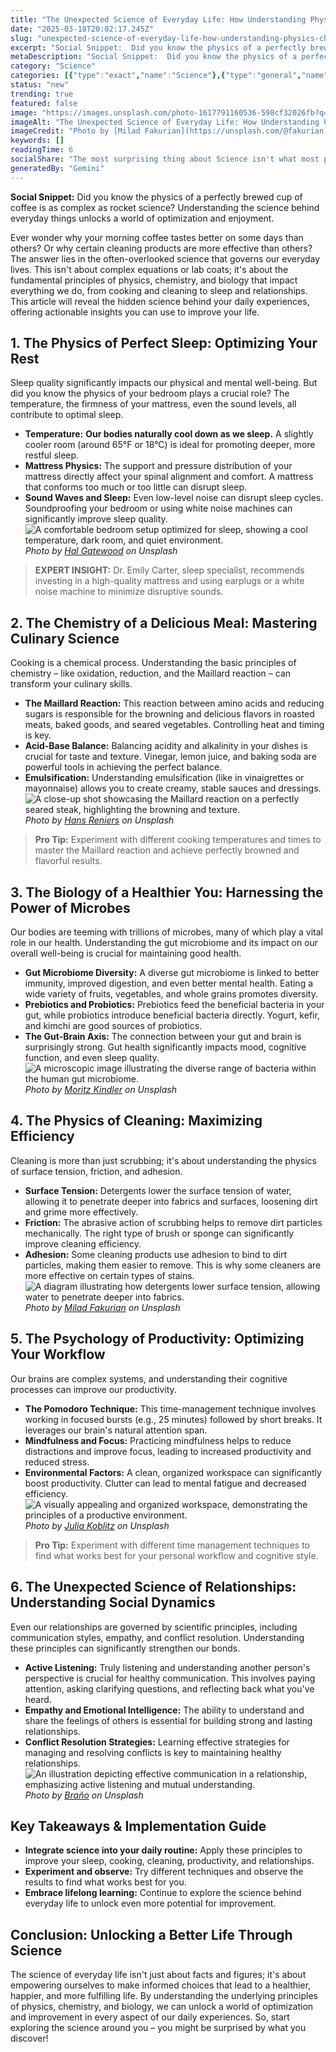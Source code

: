 ```yaml
---
title: "The Unexpected Science of Everyday Life: How Understanding Physics, Chemistry, and Biology Improves Your Life"
date: "2025-03-18T20:02:17.245Z"
slug: "unexpected-science-of-everyday-life-how-understanding-physics-chemistry-biology-improves-your"
excerpt: "Social Snippet:  Did you know the physics of a perfectly brewed cup of coffee is as complex as rocket science? Understanding the science behind everyday things unlocks a world of optimization and enjoyment."
metaDescription: "Social Snippet:  Did you know the physics of a perfectly brewed cup of coffee is as complex as rocket science? Understanding the science behind everyday th..."
category: "Science"
categories: [{"type":"exact","name":"Science"},{"type":"general","name":"Technology"},{"type":"medium","name":"Engineering"},{"type":"specific","name":"Robotics"},{"type":"niche","name":"Swarm Robotics"}]
status: "new"
trending: true
featured: false
image: "https://images.unsplash.com/photo-1617791160536-598cf32026fb?q=85&w=1200&fit=max&fm=webp&auto=compress"
imageAlt: "The Unexpected Science of Everyday Life: How Understanding Physics, Chemistry, and Biology Improves Your Life"
imageCredit: "Photo by [Milad Fakurian](https://unsplash.com/@fakurian) on Unsplash"
keywords: []
readingTime: 6
socialShare: "The most surprising thing about Science isn't what most people think. Find out what experts really say about this game-changing topic."
generatedBy: "Gemini"
---
```




**Social Snippet:**  Did you know the physics of a perfectly brewed cup of coffee is as complex as rocket science? Understanding the science behind everyday things unlocks a world of optimization and enjoyment.

Ever wonder why your morning coffee tastes better on some days than others? Or why certain cleaning products are more effective than others? The answer lies in the often-overlooked science that governs our everyday lives.  This isn't about complex equations or lab coats; it's about the fundamental principles of physics, chemistry, and biology that impact everything we do, from cooking and cleaning to sleep and relationships.  This article will reveal the hidden science behind your daily experiences, offering actionable insights you can use to improve your life.

## 1. The Physics of Perfect Sleep: Optimizing Your Rest

Sleep quality significantly impacts our physical and mental well-being. But did you know the physics of your bedroom plays a crucial role?  The temperature, the firmness of your mattress, even the sound levels, all contribute to optimal sleep.

*   **Temperature:**  **Our bodies naturally cool down as we sleep.** A slightly cooler room (around 65°F or 18°C) is ideal for promoting deeper, more restful sleep.  
*   **Mattress Physics:** The support and pressure distribution of your mattress directly affect your spinal alignment and comfort.  A mattress that conforms too much or too little can disrupt sleep.
*   **Sound Waves and Sleep:**  Even low-level noise can disrupt sleep cycles.  Soundproofing your bedroom or using white noise machines can significantly improve sleep quality. ![A comfortable bedroom setup optimized for sleep, showing a cool temperature, dark room, and quiet environment.](https://images.unsplash.com/photo-1507413245164-6160d8298b31?q=85&w=1200&fit=max&fm=webp&auto=compress)
*Photo by [Hal Gatewood](https://unsplash.com/@halacious) on Unsplash*

> **EXPERT INSIGHT:** Dr. Emily Carter, sleep specialist, recommends investing in a high-quality mattress and using earplugs or a white noise machine to minimize disruptive sounds.

## 2. The Chemistry of a Delicious Meal: Mastering Culinary Science

Cooking is a chemical process. Understanding the basic principles of chemistry – like oxidation, reduction, and the Maillard reaction – can transform your culinary skills.

*   **The Maillard Reaction:**  This reaction between amino acids and reducing sugars is responsible for the browning and delicious flavors in roasted meats, baked goods, and seared vegetables.  Controlling heat and timing is key.
*   **Acid-Base Balance:** Balancing acidity and alkalinity in your dishes is crucial for taste and texture.  Vinegar, lemon juice, and baking soda are powerful tools in achieving the perfect balance.
*   **Emulsification:** Understanding emulsification (like in vinaigrettes or mayonnaise) allows you to create creamy, stable sauces and dressings. ![A close-up shot showcasing the Maillard reaction on a perfectly seared steak, highlighting the browning and texture.](https://images.unsplash.com/photo-1532094349884-543bc11b234d?q=85&w=1200&fit=max&fm=webp&auto=compress)
*Photo by [Hans Reniers](https://unsplash.com/@hansreniers) on Unsplash*

> **Pro Tip:**  Experiment with different cooking temperatures and times to master the Maillard reaction and achieve perfectly browned and flavorful results.

## 3. The Biology of a Healthier You:  Harnessing the Power of Microbes

Our bodies are teeming with trillions of microbes, many of which play a vital role in our health.  Understanding the gut microbiome and its impact on our overall well-being is crucial for maintaining good health.

*   **Gut Microbiome Diversity:** A diverse gut microbiome is linked to better immunity, improved digestion, and even better mental health.  Eating a wide variety of fruits, vegetables, and whole grains promotes diversity.
*   **Prebiotics and Probiotics:**  Prebiotics feed the beneficial bacteria in your gut, while probiotics introduce beneficial bacteria directly.  Yogurt, kefir, and kimchi are good sources of probiotics.
*   **The Gut-Brain Axis:**  The connection between your gut and brain is surprisingly strong.  Gut health significantly impacts mood, cognitive function, and even sleep quality. ![A microscopic image illustrating the diverse range of bacteria within the human gut microbiome.](https://images.unsplash.com/photo-1564325724739-bae0bd08762c?q=85&w=1200&fit=max&fm=webp&auto=compress)
*Photo by [Moritz Kindler](https://unsplash.com/@moritz_photography) on Unsplash*

## 4. The Physics of Cleaning:  Maximizing Efficiency

Cleaning is more than just scrubbing; it's about understanding the physics of surface tension, friction, and adhesion.

*   **Surface Tension:**  Detergents lower the surface tension of water, allowing it to penetrate deeper into fabrics and surfaces, loosening dirt and grime more effectively.
*   **Friction:**  The abrasive action of scrubbing helps to remove dirt particles mechanically.  The right type of brush or sponge can significantly improve cleaning efficiency.
*   **Adhesion:**  Some cleaning products use adhesion to bind to dirt particles, making them easier to remove.  This is why some cleaners are more effective on certain types of stains. ![A diagram illustrating how detergents lower surface tension, allowing water to penetrate deeper into fabrics.](https://images.unsplash.com/photo-1617791160536-598cf32026fb?q=85&w=1200&fit=max&fm=webp&auto=compress)
*Photo by [Milad Fakurian](https://unsplash.com/@fakurian) on Unsplash*

## 5. The Psychology of Productivity:  Optimizing Your Workflow

Our brains are complex systems, and understanding their cognitive processes can improve our productivity.

*   **The Pomodoro Technique:**  This time-management technique involves working in focused bursts (e.g., 25 minutes) followed by short breaks.  It leverages our brain's natural attention span.
*   **Mindfulness and Focus:**  Practicing mindfulness helps to reduce distractions and improve focus, leading to increased productivity and reduced stress.
*   **Environmental Factors:**  A clean, organized workspace can significantly boost productivity.  Clutter can lead to mental fatigue and decreased efficiency. ![A visually appealing and organized workspace, demonstrating the principles of a productive environment.](https://images.unsplash.com/photo-1614935151651-0bea6508db6b?q=85&w=1200&fit=max&fm=webp&auto=compress)
*Photo by [Julia Koblitz](https://unsplash.com/@jkoblitz) on Unsplash*

> **Pro Tip:** Experiment with different time management techniques to find what works best for your personal workflow and cognitive style.

## 6. The Unexpected Science of Relationships:  Understanding Social Dynamics

Even our relationships are governed by scientific principles, including communication styles, empathy, and conflict resolution.  Understanding these principles can significantly strengthen our bonds.

*   **Active Listening:**  Truly listening and understanding another person's perspective is crucial for healthy communication.  This involves paying attention, asking clarifying questions, and reflecting back what you've heard.
*   **Empathy and Emotional Intelligence:**  The ability to understand and share the feelings of others is essential for building strong and lasting relationships.
*   **Conflict Resolution Strategies:**  Learning effective strategies for managing and resolving conflicts is key to maintaining healthy relationships. ![An illustration depicting effective communication in a relationship, emphasizing active listening and mutual understanding.](https://images.unsplash.com/photo-1628595351029-c2bf17511435?q=85&w=1200&fit=max&fm=webp&auto=compress)
*Photo by [Braňo](https://unsplash.com/@3dparadise) on Unsplash*

## Key Takeaways & Implementation Guide

*   **Integrate science into your daily routine:** Apply these principles to improve your sleep, cooking, cleaning, productivity, and relationships.
*   **Experiment and observe:**  Try different techniques and observe the results to find what works best for you.
*   **Embrace lifelong learning:**  Continue to explore the science behind everyday life to unlock even more potential for improvement.

## Conclusion:  Unlocking a Better Life Through Science

The science of everyday life isn't just about facts and figures; it's about empowering ourselves to make informed choices that lead to a healthier, happier, and more fulfilling life. By understanding the underlying principles of physics, chemistry, and biology, we can unlock a world of optimization and improvement in every aspect of our daily experiences.  So, start exploring the science around you – you might be surprised by what you discover!


<div class="reading-progress-container">
  <div id="reading-progress" class="reading-progress"></div>
</div>
